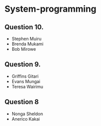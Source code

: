 # System-programming

## Question 10.
  <ul>
    <li>Stephen Muiru</li>
    <li>Brenda Mukami</li>
    <li>Bob Mirowe</li>
  </ul>

## Question 9.
  <ul>
    <li>Griffins Gitari</li>
    <li>Evans Mungai</li>
    <li>Teresa Wairimu</li>
  </ul>
  
## Question 8
<ul>
  <li>Nonga Sheldon</li>
  <li>Anerico Kakai</li>
</ul>
